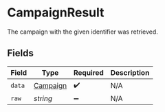 # CampaignResult

The campaign with the given identifier was retrieved.


## Fields

| Field                                       | Type                                        | Required                                    | Description                                 |
| ------------------------------------------- | ------------------------------------------- | ------------------------------------------- | ------------------------------------------- |
| `data`                                      | [Campaign](../../models/shared/campaign.md) | :heavy_check_mark:                          | N/A                                         |
| `raw`                                       | *string*                                    | :heavy_minus_sign:                          | N/A                                         |